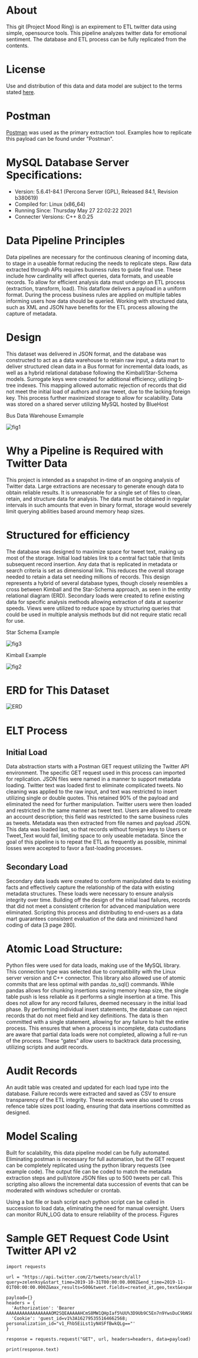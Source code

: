 # About
This git (Project Mood Ring) is an expirement to ETL twitter data using simple, opensource tools. This pipeline analyzes twitter data for emotional sentiment. The database and ETL process can be fully replicated from the contents. 

# License
Use and distribution of this data and data model are subject to the terms stated [here](https://github.com/BrianS3/01-quasar-pbmurphy-bseko/blob/main/LICENSE).

# Postman
[Postman](https://www.postman.com/downloads/) was used as the primary extraction tool. Examples how to replicate this payload can be found under "Postman". 


# MySQL Database Server Specifications:
 - Version: 5.6.41-84.1 (Percona Server (GPL), Released 84.1, Revision b380619)
 - Compiled for: Linux (x86_64)
 - Running Since: Thursday May 27 22:02:22 2021
 - Connecter Versions: C++ 8.0.25

# Data Pipeline Principles
Data pipelines are necessary for the continuous cleaning of incoming data, to stage in a useable format reducing the needs to replicate steps. Raw data extracted through APIs requires business rules to guide final use. These include how cardinality will affect queries, data formats, and useable records. To allow for efficient analysis data must undergo an ETL process (extraction, transform, load). This dataflow delivers a payload in a uniform format. During the process business rules are applied on multiple tables informing users how data should be queried. Working with structured data, such as XML and JSON have benefits for the ETL process allowing the capture of metadata.  

# Design
This dataset was delivered in JSON format, and the database was constructed to act as a data warehouse to retain raw input, a data mart to deliver structured clean data in a Bus format for incremental data loads, as well as a hybrid relational database following the Kimball/Star-Schema models.  Surrogate keys were created for additional efficiency, utilizing b-tree indexes. This mapping allowed automatic rejection of records that did not meet the initial load of authors and raw tweet, due to the lacking foreign key. This process further maximized storage to allow for scalability. Data was stored on a shared server utilizing MySQL hosted by BlueHost

Bus Data Warehouse Exmample

![fig1](https://github.com/BrianS3/01-quasar-pbmurphy-bseko/blob/main/images/Bus.png)

# Why a Pipeline is Required with Twitter Data
This project is intended as a snapshot in-time of an ongoing analysis of Twitter data. Large extractions are necessary to generate enough data to obtain reliable results. It is unreasonable for a single set of files to clean, retain, and structure data for analysis. The data must be obtained in regular intervals in such amounts that even in binary format, storage would severely limit querying abilities based around memory heap sizes. 

# Structured for efficiency
The database was designed to maximize space for tweet text, making up most of the storage. Initial load tables link to a central fact table that limits subsequent record insertion. Any data that is replicated in metadata or search criteria is set as dimensional link. This reduces the overall storage needed to retain a data set needing millions of records. This design represents a hybrid of several database types, though closely resembles a cross between Kimball  and the Star-Schema approach, as seen in the entity relational diagram (ERD). Secondary loads were created to refine existing data for specific analysis methods allowing extraction of data at superior speeds. Views were utilized to reduce space by structuring queries that could be used in multiple analysis methods but did not require static recall for use.

Star Schema Example

![fig3](https://github.com/BrianS3/01-quasar-pbmurphy-bseko/blob/main/images/Star_Schema.png)

Kimball Example

![fig2](https://github.com/BrianS3/01-quasar-pbmurphy-bseko/blob/main/images/Kimball.png)


# ERD for This Dataset
![ERD](https://github.com/BrianS3/01-quasar-pbmurphy-bseko/blob/main/images/SIADS591_ERD.png)

# ELT Process
## Initial Load
Data abstraction starts with a Postman GET request utilizing the Twitter API environment. The specific GET request used in this process can imported for replication. JSON files were named in a manner to support metadata loading. Twitter text was loaded first to eliminate complicated tweets. No cleaning was applied to the raw input, and text was restricted to insert utilizing single or double quotes. This retained 90% of the payload and eliminated the need for further manipulation. Twitter users were then loaded and restricted in the same manner as tweet text. Users are allowed to create an account description; this field was restricted to the same business rules as tweets. Metadata was then extracted from file names and payload JSON. This data was loaded last, so that records without foreign keys to Users or Tweet_Text would fail, limiting space to only useable metadata.
Since the goal of this pipeline is to repeat the ETL as frequently as possible, minimal losses were accepted to favor a fast-loading processes.

## Secondary Load
Secondary data loads were created to conform manipulated data to existing facts and effectively capture the relationship of the data with existing metadata structures. These loads were necessary to ensure analysis integrity over time. Building off the design of the initial load failures, records that did not meet a consistent criterion for advanced manipulation were eliminated. Scripting this process and distributing to end-users as a data mart guarantees consistent evaluation of the data and minimized hand coding of data [3 page 280].

# Atomic Load Structure:
Python files were used for data loads, making use of the MySQL library. This connection type was selected due to compatibility with the Linux server version and C++ connector. This library also allowed use of atomic commits that are less optimal with pandas .to_sql() commands. While pandas allows for chunking insertions saving memory heap size, the single table push is less reliable as it performs a single insertion at a time. This does not allow for any record failures, deemed necessary in the initial load phase. By performing individual insert statements, the database can reject records that do not meet field and key definitions. The data is then committed with a single statement, allowing for any failure to halt the entire process. This ensures that when a process is incomplete, data custodians are aware that partial data loads were not completed, allowing a full re-run of the process. These “gates” allow users to backtrack data processing, utilizing scripts and audit records.

# Audit Records
An audit table was created and updated for each load type into the database. Failure records were extracted and saved as CSV to ensure transparency of the ETL integrity. These records were also used to cross refence table sizes post loading, ensuring that data insertions committed as designed.


# Model Scaling
Built for scalability, this data pipeline model can be fully automated. Eliminating postman is necessary for full automation, but the GET request can be completely replicated using the python library requests (see example code). The output file can be coded to match the metadata extraction steps and pull/store JSON files up to 500 tweets per call. This scripting also allows the incremental data succession of events that can be moderated with windows scheduler or crontab.

Using a bat file or bash script each python script can be called in succession to load data, eliminating the need for manual oversight. Users can monitor RUN_LOG data to ensure reliability of the process.
Figures

# Sample GET Request Code Usint Twitter API v2
```
import requests

url = "https://api.twitter.com/2/tweets/search/all?query=zelenksy&start_time=2019-10-31T00:00:00.000Z&end_time=2019-11-01T00:00:00.000Z&max_results=500&tweet.fields=created_at,geo,text&expansions=attachments.poll_ids,attachments.media_keys,author_id,geo.place_id,in_reply_to_user_id,referenced_tweets.id,entities.mentions.username,referenced_tweets.id.author_id&place.fields=contained_within,country,country_code,full_name,geo,id,name&user.fields=created_at,description,entities,id,location,name,pinned_tweet_id,profile_image_url,protected,public_metrics,url,username,verified,withheld"

payload={}
headers = {
  'Authorization': 'Bearer AAAAAAAAAAAAAAAAAOM2SQEAAAAAHCmS8MW1QHpIaf5%UU%3D9Ub9C5En7n9YwsDuC9bNSOd5fGKjqWNUkYJNa3RCeVp7KY8GHm',
  'Cookie': 'guest_id=v1%3A162795355164662568; personalization_id="v1_Fhb5EiLst1yN4SFfBwkQLg=="'
}

response = requests.request("GET", url, headers=headers, data=payload)

print(response.text)
```

